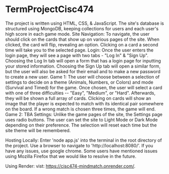 # TermProjectCisc474

The project is written using HTML, CSS, & JavaScript. The site's database is structured using MongoDB, keeping collections for users and each user's high score in each game mode.
Site Navigation:
To navigate, the user should click on the cards that show up on various pages of the site. When clicked, the card will flip, revealing an option. Clicking on a card a second time will take you to the selected page. 
Login:
Once the user enters the login page, they will see a page with two tabs - "Log In" & "Sign Up". Choosing the Log In tab will open a form that has a login page for inputting your stored information.
Choosing the Sign Up tab will open a similar form, but the user will also be asked for their email and to make a new password to create a new user.
Game 1:
The user will choose between a selection of settings to decide on a theme (Animals, Numbers, or Colors) and mode (Survival and Timed) for the game. Once chosen, the user will select a card with one of three difficulties -- "Easy", "Medium", or "Hard".
Afterwards, they will be shown a full array of cards. Clicking on cards will show an image that the player is expected to match with its identical pair somewhere on the board. If a wrong match is chosen three times, the game will end.
Game 2:
TBA
Settings:
Unlike the game pages of the site, the Settings page uses radio buttons. The user can set the site to Light Mode or Dark Mode depending on their preference. The selection will reset each time but the site theme will be remembered.

Hosting Locally:
Enter 'node app.js' into the terminal in the root directory of the project. Use a browser to navigate to 'http://localhost:8080/'. If you have any issues, use google chrome. Some users have mentioned issues using Mozilla Firefox that we would like to resolve in the future.

Using Render:
vist: https://cisc474-mindmatch.onrender.com/.